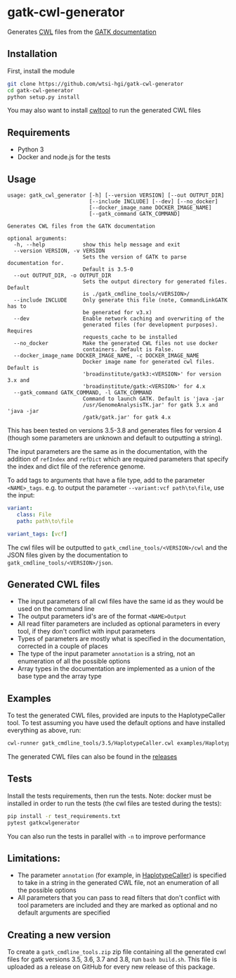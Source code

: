 # gatk-cwl-generator

Generates [CWL](http://www.commonwl.org/v1.0/) files from the [GATK documentation](https://software.broadinstitute.org/gatk/documentation/tooldocs/)

## Installation

First, install the module
```bash
git clone https://github.com/wtsi-hgi/gatk-cwl-generator
cd gatk-cwl-generator
python setup.py install
```

You may also want to install [cwltool](https://github.com/common-workflow-language/cwltool) to run the generated CWL files

## Requirements

- Python 3
- Docker and node.js for the tests

## Usage

```
usage: gatk_cwl_generator [-h] [--version VERSION] [--out OUTPUT_DIR]
                          [--include INCLUDE] [--dev] [--no_docker]
                          [--docker_image_name DOCKER_IMAGE_NAME]
                          [--gatk_command GATK_COMMAND]

Generates CWL files from the GATK documentation

optional arguments:
  -h, --help            show this help message and exit
  --version VERSION, -v VERSION
                        Sets the version of GATK to parse documentation for.
                        Default is 3.5-0
  --out OUTPUT_DIR, -o OUTPUT_DIR
                        Sets the output directory for generated files. Default
                        is ./gatk_cmdline_tools/<VERSION>/
  --include INCLUDE     Only generate this file (note, CommandLinkGATK has to
                        be generated for v3.x)
  --dev                 Enable network caching and overwriting of the
                        generated files (for development purposes). Requires
                        requests_cache to be installed
  --no_docker           Make the generated CWL files not use docker
                        containers. Default is False.
  --docker_image_name DOCKER_IMAGE_NAME, -c DOCKER_IMAGE_NAME
                        Docker image name for generated cwl files. Default is
                        'broadinstitute/gatk3:<VERSION>' for version 3.x and
                        'broadinstitute/gatk:<VERSION>' for 4.x
  --gatk_command GATK_COMMAND, -l GATK_COMMAND
                        Command to launch GATK. Default is 'java -jar
                        /usr/GenomeAnalysisTK.jar' for gatk 3.x and 'java -jar
                        /gatk/gatk.jar' for gatk 4.x
```

This has been tested on versions 3.5-3.8 and generates files for version 4 (though some parameters are unknown and default to outputting a string).

The input parameters are the same as in the documentation, with the addition of `refIndex` and `refDict` which are required parameters that specify the index and dict file of the reference genome.

To add tags to arguments that have a file type, add to the parameter `<NAME>_tags`. e.g. to output the parameter `--variant:vcf path\to\file`, use the input:
```yml
variant:
   class: File
   path: path\to\file

variant_tags: [vcf]
```

The cwl files will be outputted to `gatk_cmdline_tools/<VERSION>/cwl` and the JSON files given by the documentation to `gatk_cmdline_tools/<VERSION>/json`.

## Generated CWL files

- The input parameters of all cwl files have the same id as they would be used on the command line
- The output parameters id's are of the format `<NAME>Output`
- All read filter parameters are included as optional parameters in every tool, if they don't conflict with input parameters
- Types of parameters are mostly what is specified in the documentation, corrected in a couple of places
- The type of the input parameter `annotation` is a string, not an enumeration of all the possible options
- Array types in the documentation are implemented as a union of the base type and the array type

## Examples

To test the generated CWL files, provided are inputs to the HaplotypeCaller tool. To test assuming you have used the default options and have installed everything as above, run:
```bash
cwl-runner gatk_cmdline_tools/3.5/HaplotypeCaller.cwl examples/HaplotypeCaller_inputs.yml
```

The generated CWL files can also be found in the [releases](https://github.com/wtsi-hgi/gatk-cwl-generator/releases)

## Tests

Install the tests requirements, then run the tests. Note: docker must be installed in order to run the tests (the cwl files are tested during the tests):
```bash
pip install -r test_requirements.txt
pytest gatkcwlgenerator
```

You can also run the tests in parallel with `-n` to improve performance

## Limitations:

- The parameter `annotation` (for example, in [HaplotypeCaller](https://software.broadinstitute.org/gatk/documentation/tooldocs/current/org_broadinstitute_gatk_tools_walkers_haplotypecaller_HaplotypeCaller.php#--annotation)) is specified to take in a string in the generated CWL file, not an enumeration of all the possible options
- All parameters that you can pass to read filters that don't conflict with tool parameters are included and they are marked as optional and no default arguments are specified

## Creating a new version

To create a `gatk_cmdline_tools.zip` zip file containing all the generated cwl files for gatk versions 3.5, 3.6, 3.7 and 3.8, run `bash build.sh`. This file is uploaded as a release on GitHub for every new release of this package.
